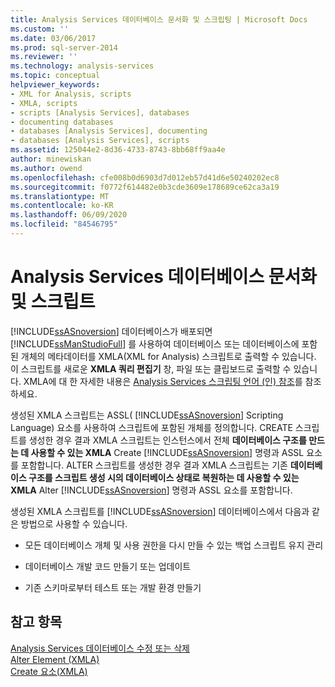 ```yaml
---
title: Analysis Services 데이터베이스 문서화 및 스크립팅 | Microsoft Docs
ms.custom: ''
ms.date: 03/06/2017
ms.prod: sql-server-2014
ms.reviewer: ''
ms.technology: analysis-services
ms.topic: conceptual
helpviewer_keywords:
- XML for Analysis, scripts
- XMLA, scripts
- scripts [Analysis Services], databases
- documenting databases
- databases [Analysis Services], documenting
- databases [Analysis Services], scripts
ms.assetid: 125044e2-8d36-4733-8743-8bb68ff9aa4e
author: minewiskan
ms.author: owend
ms.openlocfilehash: cfe008b0d6903d7d012eb57d41d6e50240202ec8
ms.sourcegitcommit: f0772f614482e0b3cde3609e178689ce62ca3a19
ms.translationtype: MT
ms.contentlocale: ko-KR
ms.lasthandoff: 06/09/2020
ms.locfileid: "84546795"
---
```

# <a name="document-and-script-an-analysis-services-database"></a>Analysis Services 데이터베이스 문서화 및 스크립트
  [!INCLUDE[ssASnoversion](../../includes/ssasnoversion-md.md)] 데이터베이스가 배포되면 [!INCLUDE[ssManStudioFull](../../includes/ssmanstudiofull-md.md)] 를 사용하여 데이터베이스 또는 데이터베이스에 포함된 개체의 메타데이터를 XMLA(XML for Analysis) 스크립트로 출력할 수 있습니다. 이 스크립트를 새로운 **XMLA 쿼리 편집기** 창, 파일 또는 클립보드로 출력할 수 있습니다. XMLA에 대 한 자세한 내용은 [Analysis Services 스크립팅 언어 &#40;인&#41; 참조](https://docs.microsoft.com/bi-reference/assl/analysis-services-scripting-language-assl-for-xmla)를 참조 하세요.  
  
 생성된 XMLA 스크립트는 ASSL( [!INCLUDE[ssASnoversion](../../includes/ssasnoversion-md.md)] Scripting Language) 요소를 사용하여 스크립트에 포함된 개체를 정의합니다. CREATE 스크립트를 생성한 경우 결과 XMLA 스크립트는 인스턴스에서 전체 **데이터베이스 구조를 만드는 데 사용할 수 있는 XMLA** Create [!INCLUDE[ssASnoversion](../../includes/ssasnoversion-md.md)] 명령과 ASSL 요소를 포함합니다. ALTER 스크립트를 생성한 경우 결과 XMLA 스크립트는 기존 **데이터베이스 구조를 스크립트 생성 시의 데이터베이스 상태로 복원하는 데 사용할 수 있는 XMLA** Alter [!INCLUDE[ssASnoversion](../../includes/ssasnoversion-md.md)] 명령과 ASSL 요소를 포함합니다.  
  
 생성된 XMLA 스크립트를 [!INCLUDE[ssASnoversion](../../includes/ssasnoversion-md.md)] 데이터베이스에서 다음과 같은 방법으로 사용할 수 있습니다.  
  
-   모든 데이터베이스 개체 및 사용 권한을 다시 만들 수 있는 백업 스크립트 유지 관리  
  
-   데이터베이스 개발 코드 만들기 또는 업데이트  
  
-   기존 스키마로부터 테스트 또는 개발 환경 만들기  
  
## <a name="see-also"></a>참고 항목  
 [Analysis Services 데이터베이스 수정 또는 삭제](modify-or-delete-an-analysis-services-database.md)   
 [Alter Element &#40;XMLA&#41;](https://docs.microsoft.com/bi-reference/xmla/xml-elements-commands/alter-element-xmla)   
 [Create 요소&#40;XMLA&#41;](https://docs.microsoft.com/bi-reference/xmla/xml-elements-commands/create-element-xmla)  
  
  
